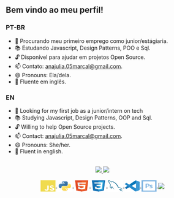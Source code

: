 ## **Bem vindo ao meu perfil!**

 ###  PT-BR
- 🔎 Procurando meu primeiro emprego como junior/estágiaria.
- 📚 Estudando Javascript, Design Patterns, POO e Sql.
- 🔓 Disponível para ajudar em projetos Open Source.
- 📫 Contato: anajulia.05marcal@gmail.com.
- 😄 Pronouns: Ela/dela.
- 📖 Fluente em inglês.

 ###  EN
- 🔎 Looking for my first job as a junior/intern on tech
- 📚 Studying Javascript, Design Patterns, OOP and Sql.
- 🔓 Willing to help Open Source projects.
- 📫 Contact: anajulia.05marcal@gmail.com.
- 😄 Pronouns: She/her.
- 📖 Fluent in english.

<br>

<div style="display: block" align="center">
  <a href="https://github.com/Julia-Marcal">
  <img height="160em" src="https://github-readme-stats.vercel.app/api?username=Julia-Marcal&show_icons=true&theme=github_dark&include_all_commits=true&count_private=true"/>
  <img height="160em" src="https://github-readme-stats.vercel.app/api/top-langs/?username=Julia-Marcal&layout=compact&langs_count=7&theme=github_dark"/>
</div>

<div style="display: block" align="center"><br>
  <img align="center" alt="Julia-Js" height="30" width="40" src="https://raw.githubusercontent.com/devicons/devicon/master/icons/javascript/javascript-plain.svg">
  <img align="center" alt="Julia-Python" height="30" width="40" src="https://raw.githubusercontent.com/devicons/devicon/master/icons/python/python-original.svg">
  <img align="center" alt="Julia-HTML" height="30" width="40" src="https://raw.githubusercontent.com/devicons/devicon/master/icons/html5/html5-original.svg">
  <img align="center" alt="Julia-CSS" height="30" width="40" src="https://raw.githubusercontent.com/devicons/devicon/master/icons/css3/css3-original.svg">
  <img align="center" alt="Julia-MYSQL" height="30" width="40" src="https://raw.githubusercontent.com/devicons/devicon/master/icons/mysql/mysql-original.svg">
  <img align="center" alt="Julia-VSCODE" height="30" width="40" src="https://raw.githubusercontent.com/devicons/devicon/master/icons/vscode/vscode-original.svg">
  <img align="center" alt="Julia-PHOTOSHOP" height="30" width="40" src="https://raw.githubusercontent.com/devicons/devicon/master/icons/photoshop/photoshop-line.svg">
   <a href = "mailto:anajulia.05marcali@gmail.com"><img align="center" src="https://img.shields.io/badge/Gmail-D14836?style=for-the-badge&logo=gmail&logoColor=white" target="_blank"></a> 
</div> 
